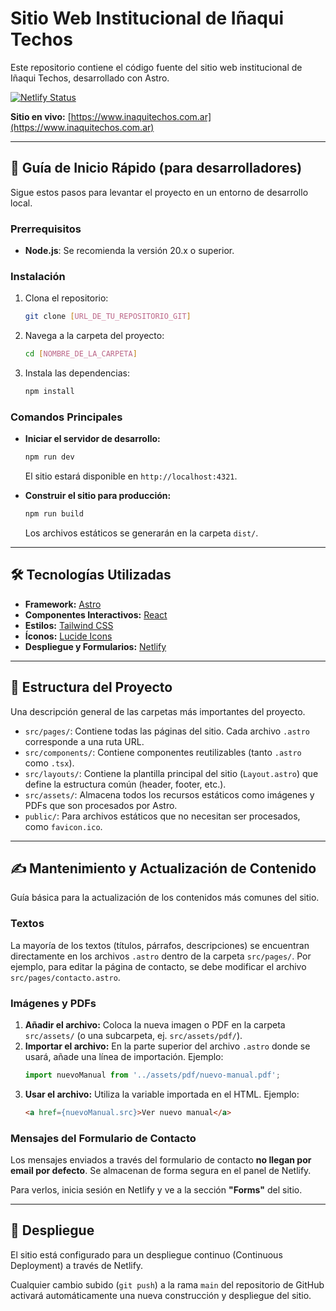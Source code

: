 # Sitio Web Institucional de Iñaqui Techos

Este repositorio contiene el código fuente del sitio web institucional de Iñaqui Techos, desarrollado con Astro.

[![Netlify Status](https://api.netlify.com/api/v1/badges/[ID_DE_TU_BADGE_EN_NETLIFY]/deploy-status)](https://app.netlify.com/sites/[NOMBRE_DE_TU_SITIO]/deploys)

**Sitio en vivo:** [https://www.inaquitechos.com.ar](https://www.inaquitechos.com.ar)

---

## 🚀 Guía de Inicio Rápido (para desarrolladores)

Sigue estos pasos para levantar el proyecto en un entorno de desarrollo local.

### Prerrequisitos

-   **Node.js**: Se recomienda la versión 20.x o superior.

### Instalación

1.  Clona el repositorio:
    ```bash
    git clone [URL_DE_TU_REPOSITORIO_GIT]
    ```
2.  Navega a la carpeta del proyecto:
    ```bash
    cd [NOMBRE_DE_LA_CARPETA]
    ```
3.  Instala las dependencias:
    ```bash
    npm install
    ```

### Comandos Principales

-   **Iniciar el servidor de desarrollo:**
    ```bash
    npm run dev
    ```
    El sitio estará disponible en `http://localhost:4321`.

-   **Construir el sitio para producción:**
    ```bash
    npm run build
    ```
    Los archivos estáticos se generarán en la carpeta `dist/`.

---

## 🛠️ Tecnologías Utilizadas

-   **Framework:** [Astro](https://astro.build/)
-   **Componentes Interactivos:** [React](https://reactjs.org/)
-   **Estilos:** [Tailwind CSS](https://tailwindcss.com/)
-   **Íconos:** [Lucide Icons](https://lucide.dev/)
-   **Despliegue y Formularios:** [Netlify](https://www.netlify.com/)

---

## 📂 Estructura del Proyecto

Una descripción general de las carpetas más importantes del proyecto.

-   `src/pages/`: Contiene todas las páginas del sitio. Cada archivo `.astro` corresponde a una ruta URL.
-   `src/components/`: Contiene componentes reutilizables (tanto `.astro` como `.tsx`).
-   `src/layouts/`: Contiene la plantilla principal del sitio (`Layout.astro`) que define la estructura común (header, footer, etc.).
-   `src/assets/`: Almacena todos los recursos estáticos como imágenes y PDFs que son procesados por Astro.
-   `public/`: Para archivos estáticos que no necesitan ser procesados, como `favicon.ico`.

---

## ✍️ Mantenimiento y Actualización de Contenido

Guía básica para la actualización de los contenidos más comunes del sitio.

### Textos

La mayoría de los textos (títulos, párrafos, descripciones) se encuentran directamente en los archivos `.astro` dentro de la carpeta `src/pages/`. Por ejemplo, para editar la página de contacto, se debe modificar el archivo `src/pages/contacto.astro`.

### Imágenes y PDFs

1.  **Añadir el archivo:** Coloca la nueva imagen o PDF en la carpeta `src/assets/` (o una subcarpeta, ej. `src/assets/pdf/`).
2.  **Importar el archivo:** En la parte superior del archivo `.astro` donde se usará, añade una línea de importación. Ejemplo:
    ```javascript
    import nuevoManual from '../assets/pdf/nuevo-manual.pdf';
    ```
3.  **Usar el archivo:** Utiliza la variable importada en el HTML. Ejemplo:
    ```html
    <a href={nuevoManual.src}>Ver nuevo manual</a>
    ```

### Mensajes del Formulario de Contacto

Los mensajes enviados a través del formulario de contacto **no llegan por email por defecto**. Se almacenan de forma segura en el panel de Netlify.

Para verlos, inicia sesión en Netlify y ve a la sección **"Forms"** del sitio.

---

## 🚀 Despliegue

El sitio está configurado para un despliegue continuo (Continuous Deployment) a través de Netlify.

Cualquier cambio subido (`git push`) a la rama `main` del repositorio de GitHub activará automáticamente una nueva construcción y despliegue del sitio.